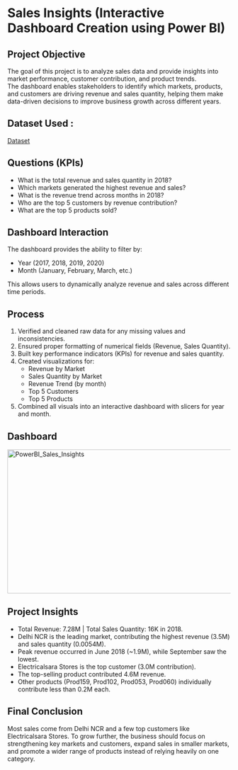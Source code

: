 # Sales Insights (Interactive Dashboard Creation using Power BI)
## Project Objective
The goal of this project is to analyze sales data and provide insights into market performance, customer contribution, and product trends.  
The dashboard enables stakeholders to identify which markets, products, and customers are driving revenue and sales quantity, helping them make data-driven decisions to improve business growth across different years.
## Dataset Used : 
  [Dataset](https://github.com/GOWRISANKAR16/PowerBI_Sales_Insights/blob/main/db_dump.sql)
## Questions (KPIs)
- What is the total revenue and sales quantity in 2018?
- Which markets generated the highest revenue and sales?
- What is the revenue trend across months in 2018?
- Who are the top 5 customers by revenue contribution?
- What are the top 5 products sold?

## Dashboard Interaction
The dashboard provides the ability to filter by:
- Year (2017, 2018, 2019, 2020)
- Month (January, February, March, etc.)

This allows users to dynamically analyze revenue and sales across different time periods.
## Process
1. Verified and cleaned raw data for any missing values and inconsistencies.  
2. Ensured proper formatting of numerical fields (Revenue, Sales Quantity).  
3. Built key performance indicators (KPIs) for revenue and sales quantity.  
4. Created visualizations for:  
   - Revenue by Market  
   - Sales Quantity by Market  
   - Revenue Trend (by month)  
   - Top 5 Customers  
   - Top 5 Products  
5. Combined all visuals into an interactive dashboard with slicers for year and month.
## Dashboard
<img width="610" height="325" alt="PowerBI_Sales_Insights" src="https://github.com/user-attachments/assets/66bdb930-6a68-4b2e-9966-c05e638b571a" />

## Project Insights
- Total Revenue: 7.28M | Total Sales Quantity: 16K in 2018.
- Delhi NCR is the leading market, contributing the highest revenue (3.5M) and sales quantity (0.0054M).
- Peak revenue occurred in June 2018 (~1.9M), while September saw the lowest.
- Electricalsara Stores is the top customer (3.0M contribution).
- The top-selling product contributed 4.6M revenue.
- Other products (Prod159, Prod102, Prod053, Prod060) individually contribute less than 0.2M each.
## Final Conclusion
Most sales come from Delhi NCR and a few top customers like Electricalsara Stores. To grow further, the business should focus on strengthening key markets and customers, expand sales in smaller markets, and promote a wider range of products instead of relying heavily on one category.










 


